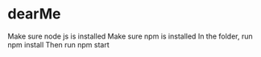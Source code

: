 # dearMe
Make sure node js is installed
Make sure npm is installed
In the folder, run npm install
Then run npm start
